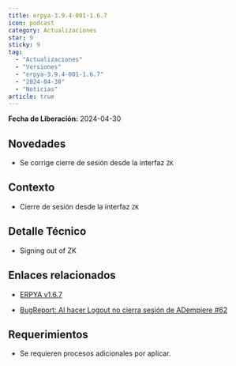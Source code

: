 ```yaml
---
title: erpya-3.9.4-001-1.6.7
icon: podcast
category: Actualizaciones
star: 9
sticky: 9
tag:
  - "Actualizaciones"
  - "Versiones"
  - "erpya-3.9.4-001-1.6.7"
  - "2024-04-30"
  - "Noticias"
article: true
---
```


**Fecha de Liberación:** 2024-04-30

## Novedades

- Se corrige cierre de sesión desde la interfaz `ZK`

## Contexto

- Cierre de sesión desde la interfaz `ZK`

## Detalle Técnico

- Signing out of ZK

## Enlaces relacionados

- [ERPYA v1.6.7](https://github.com/erpya/adempiere_patch_zk/releases/tag/1.6.7)

- [BugReport: Al hacer Logout no cierra sesión de ADempiere #62](https://github.com/erpcya/adempiere/issues/62)

## Requerimientos

- Se requieren procesos adicionales por aplicar.
